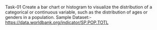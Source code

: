 Task-01
Create a bar chart or histogram to visualize the distribution of a categorical or continuous variable, such as the distribution of ages or genders in a population.
Sample Dataset:- https://data.worldbank.org/indicator/SP.POP.TOTL
